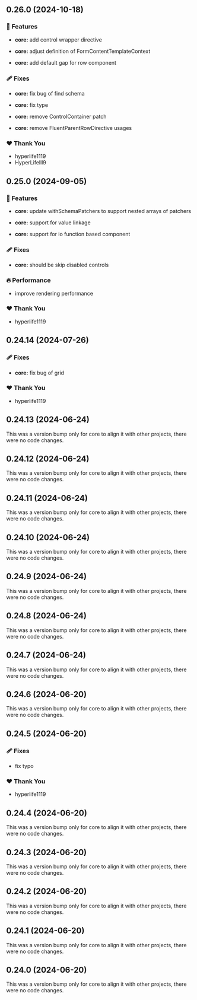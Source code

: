 ## 0.26.0 (2024-10-18)


### 🚀 Features

- **core:** add control wrapper directive

- **core:** adjust definition of FormContentTemplateContext

- **core:** add default gap for row component


### 🩹 Fixes

- **core:** fix bug of find schema

- **core:** fix type

- **core:** remove ControlContainer patch

- **core:** remove FluentParentRowDirective usages


### ❤️  Thank You

- hyperlife1119
- HyperLifelll9

## 0.25.0 (2024-09-05)


### 🚀 Features

- **core:** update withSchemaPatchers to support nested arrays of patchers

- **core:** support for value linkage

- **core:** support for io function based component


### 🩹 Fixes

- **core:** should be skip disabled controls


### 🔥 Performance

- improve rendering performance


### ❤️  Thank You

- hyperlife1119

## 0.24.14 (2024-07-26)


### 🩹 Fixes

- **core:** fix bug of grid


### ❤️  Thank You

- hyperlife1119

## 0.24.13 (2024-06-24)

This was a version bump only for core to align it with other projects, there were no code changes.

## 0.24.12 (2024-06-24)

This was a version bump only for core to align it with other projects, there were no code changes.

## 0.24.11 (2024-06-24)

This was a version bump only for core to align it with other projects, there were no code changes.

## 0.24.10 (2024-06-24)

This was a version bump only for core to align it with other projects, there were no code changes.

## 0.24.9 (2024-06-24)

This was a version bump only for core to align it with other projects, there were no code changes.

## 0.24.8 (2024-06-24)

This was a version bump only for core to align it with other projects, there were no code changes.

## 0.24.7 (2024-06-24)

This was a version bump only for core to align it with other projects, there were no code changes.

## 0.24.6 (2024-06-20)

This was a version bump only for core to align it with other projects, there were no code changes.

## 0.24.5 (2024-06-20)


### 🩹 Fixes

- fix typo


### ❤️  Thank You

- hyperlife1119

## 0.24.4 (2024-06-20)

This was a version bump only for core to align it with other projects, there were no code changes.

## 0.24.3 (2024-06-20)

This was a version bump only for core to align it with other projects, there were no code changes.

## 0.24.2 (2024-06-20)

This was a version bump only for core to align it with other projects, there were no code changes.

## 0.24.1 (2024-06-20)

This was a version bump only for core to align it with other projects, there were no code changes.

## 0.24.0 (2024-06-20)

This was a version bump only for core to align it with other projects, there were no code changes.